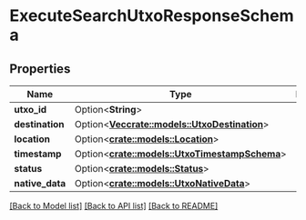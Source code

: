 # ExecuteSearchUtxoResponseSchema

## Properties

Name | Type | Description | Notes
------------ | ------------- | ------------- | -------------
**utxo_id** | Option<**String**> |  | [optional]
**destination** | Option<[**Vec<crate::models::UtxoDestination>**](UTXODestination.md)> |  | [optional]
**location** | Option<[**crate::models::Location**](Location.md)> |  | [optional]
**timestamp** | Option<[**crate::models::UtxoTimestampSchema**](UTXOTimestampSchema.md)> |  | [optional]
**status** | Option<[**crate::models::Status**](Status.md)> |  | [optional]
**native_data** | Option<[**crate::models::UtxoNativeData**](UTXONativeData.md)> |  | [optional]

[[Back to Model list]](../README.md#documentation-for-models) [[Back to API list]](../README.md#documentation-for-api-endpoints) [[Back to README]](../README.md)



